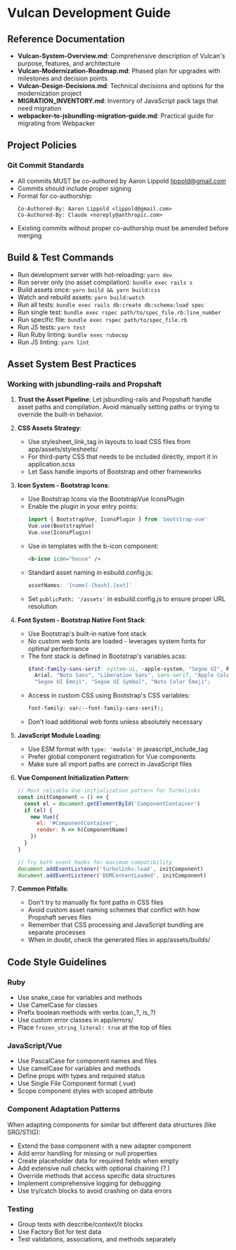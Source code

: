 # Vulcan Development Guide

## Reference Documentation
- **Vulcan-System-Overview.md**: Comprehensive description of Vulcan's purpose, features, and architecture
- **Vulcan-Modernization-Roadmap.md**: Phased plan for upgrades with milestones and decision points
- **Vulcan-Design-Decisions.md**: Technical decisions and options for the modernization project
- **MIGRATION_INVENTORY.md**: Inventory of JavaScript pack tags that need migration
- **webpacker-to-jsbundling-migration-guide.md**: Practical guide for migrating from Webpacker

## Project Policies

### Git Commit Standards
- All commits MUST be co-authored by Aaron Lippold <lippold@gmail.com>
- Commits should include proper signing 
- Format for co-authorship:
  ```
  Co-Authored-By: Aaron Lippold <lippold@gmail.com>
  Co-Authored-By: Claude <noreply@anthropic.com>
  ```
- Existing commits without proper co-authorship must be amended before merging

## Build & Test Commands
- Run development server with hot-reloading: `yarn dev`
- Run server only (no asset compilation): `bundle exec rails s`
- Build assets once: `yarn build && yarn build:css`
- Watch and rebuild assets: `yarn build:watch`
- Run all tests: `bundle exec rails db:create db:schema:load spec`
- Run single test: `bundle exec rspec path/to/spec_file.rb:line_number`
- Run specific file: `bundle exec rspec path/to/spec_file.rb`
- Run JS tests: `yarn test`
- Run Ruby linting: `bundle exec rubocop`
- Run JS linting: `yarn lint`

## Asset System Best Practices

### Working with jsbundling-rails and Propshaft

1. **Trust the Asset Pipeline**: Let jsbundling-rails and Propshaft handle asset paths and compilation. Avoid manually setting paths or trying to override the built-in behavior.

2. **CSS Assets Strategy**:
   - Use stylesheet_link_tag in layouts to load CSS files from app/assets/stylesheets/
   - For third-party CSS that needs to be included directly, import it in application.scss
   - Let Sass handle imports of Bootstrap and other frameworks

3. **Icon System - Bootstrap Icons**:
   - Use Bootstrap Icons via the BootstrapVue IconsPlugin
   - Enable the plugin in your entry points:
     ```javascript
     import { BootstrapVue, IconsPlugin } from 'bootstrap-vue'
     Vue.use(BootstrapVue)
     Vue.use(IconsPlugin)
     ```
   - Use in templates with the b-icon component:
     ```html
     <b-icon icon="house" />
     ```
   - Standard asset naming in esbuild.config.js:
     ```javascript
     assetNames: '[name]-[hash].[ext]'
     ```
   - Set `publicPath: '/assets'` in esbuild.config.js to ensure proper URL resolution

4. **Font System - Bootstrap Native Font Stack**:
   - Use Bootstrap's built-in native font stack
   - No custom web fonts are loaded - leverages system fonts for optimal performance
   - The font stack is defined in Bootstrap's variables.scss:
     ```scss
     $font-family-sans-serif: system-ui, -apple-system, "Segoe UI", Roboto, "Helvetica Neue", 
       Arial, "Noto Sans", "Liberation Sans", sans-serif, "Apple Color Emoji", 
       "Segoe UI Emoji", "Segoe UI Symbol", "Noto Color Emoji";
     ```
   - Access in custom CSS using Bootstrap's CSS variables:
     ```css
     font-family: var(--font-family-sans-serif);
     ```
   - Don't load additional web fonts unless absolutely necessary

4. **JavaScript Module Loading**:
   - Use ESM format with `type: 'module'` in javascript_include_tag
   - Prefer global component registration for Vue components
   - Make sure all import paths are correct in JavaScript files
   
5. **Vue Component Initialization Pattern**:
   ```javascript
   // Most reliable Vue initialization pattern for Turbolinks
   const initComponent = () => {
     const el = document.getElementById('ComponentContainer')
     if (el) {
       new Vue({
         el: '#ComponentContainer',
         render: h => h(ComponentName)
       })
     }
   }
   
   // Try both event hooks for maximum compatibility
   document.addEventListener('turbolinks:load', initComponent)
   document.addEventListener('DOMContentLoaded', initComponent)
   ```

6. **Common Pitfalls**:
   - Don't try to manually fix font paths in CSS files
   - Avoid custom asset naming schemes that conflict with how Propshaft serves files
   - Remember that CSS processing and JavaScript bundling are separate processes
   - When in doubt, check the generated files in app/assets/builds/

## Code Style Guidelines
### Ruby
- Use snake_case for variables and methods
- Use CamelCase for classes
- Prefix boolean methods with verbs (can_?, is_?)
- Use custom error classes in app/errors/
- Place `frozen_string_literal: true` at the top of files

### JavaScript/Vue
- Use PascalCase for component names and files
- Use camelCase for variables and methods
- Define props with types and required status
- Use Single File Component format (.vue)
- Scope component styles with scoped attribute

### Component Adaptation Patterns
When adapting components for similar but different data structures (like SRG/STIG):
- Extend the base component with a new adapter component
- Add error handling for missing or null properties
- Create placeholder data for required fields when empty
- Add extensive null checks with optional chaining (?.)
- Override methods that access specific data structures
- Implement comprehensive logging for debugging
- Use try/catch blocks to avoid crashing on data errors

### Testing
- Group tests with describe/context/it blocks
- Use Factory Bot for test data
- Test validations, associations, and methods separately
